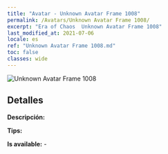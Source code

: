 ```yaml
---
title: "Avatar - Unknown Avatar Frame 1008"
permalink: /Avatars/Unknown Avatar Frame 1008/
excerpt: "Era of Chaos  Unknown Avatar Frame 1008"
last_modified_at: 2021-07-06
locale: es
ref: "Unknown Avatar Frame 1008.md"
toc: false
classes: wide
---
```

 ![Unknown Avatar Frame 1008](/images/a/avatarFrame_8.png)

## Detalles

 **Descripción:**  

 **Tips:**  

 **Is available:**  - 

